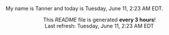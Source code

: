My name is Tanner and today is Tuesday, June 11, 2:23 AM EDT.

<p align="center">This <i>README</i> file is generated <b>every 3 hours</b>!</br>Last refresh: Tuesday, June 11, 2:23 AM EDT<br /></p>
